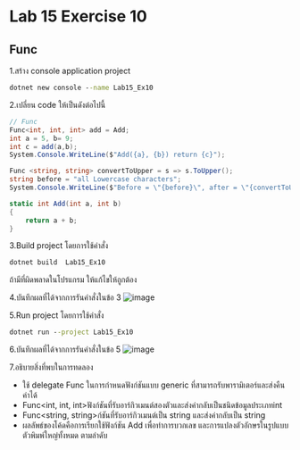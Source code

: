 # Lab 15 Exercise 10

## Func

1.สร้าง console application project

```cmd
dotnet new console --name Lab15_Ex10
```

2.เปลี่ยน code ให้เป็นดังต่อไปนี้

```cs
// Func
Func<int, int, int> add = Add;
int a = 5, b= 9;
int c = add(a,b);
System.Console.WriteLine($"Add({a}, {b}) return {c}");

Func <string, string> convertToUpper = s => s.ToUpper();
string before = "all Lowercase characters";
System.Console.WriteLine($"Before = \"{before}\", after = \"{convertToUpper(before)}\"");

static int Add(int a, int b)
{
    return a + b;
}
```

3.Build project โดยการใช้คำสั่ง

```cmd
dotnet build  Lab15_Ex10
```

ถ้ามีที่ผิดพลาดในโปรแกรม ให้แก้ไขให้ถูกต้อง

4.บันทึกผลที่ได้จากการรันคำสั่งในข้อ 3
![image](https://github.com/65030121natthamon/03376836-OOP-2566-Lab-15/assets/144195611/363729e1-f852-42f7-92d9-de08502be681)

5.Run project โดยการใช้คำสั่ง

```cmd
dotnet run --project Lab15_Ex10
```

6.บันทึกผลที่ได้จากการรันคำสั่งในข้อ 5
![image](https://github.com/65030121natthamon/03376836-OOP-2566-Lab-15/assets/144195611/77cdadb0-8628-42c8-aea3-4d5f69aa66b3)

7.อธิบายสิ่งที่พบในการทดลอง
 - ใช้ delegate Func ในการกำหนดฟังก์ชันแบบ generic ที่สามารถรับพารามิเตอร์และส่งคืนค่าได้ 
- Func<int, int, int>ฟังก์ชันที่รับอาร์กิวเมนต์สองตัวและส่งค่ากลับเป็นชนิดข้อมูลประเภทint
- Func<string, string>ก์ชันที่รับอาร์กิวเมนต์เป็น string และส่งค่ากลับเป็น string
- ผลลัพธ์ของโค้ดคือการเรียกใช้ฟังก์ชัน Add เพื่อทำการบวกเลข และการแปลงตัวอักษรในรูปแบบตัวพิมพ์ใหญ่ทั้งหมด ตามลำดับ

